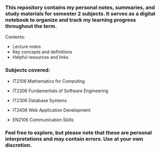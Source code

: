 ### This repository contains my personal notes, summaries, and study materials for semester 2 subjects. It serves as a digital notebook to organize and track my learning progress throughout the term.
Contents:

- Lecture notes
- Key concepts and definitions
- Helpful resources and links

### Subjects covered:

- IT2106 Mathematics for Computing
- IT2206 Fundamentals of Software Engineering
- IT2306 Database Systems
- IT2406 Web Application Development

- EN2106 Communication Skills

### Feel free to explore, but please note that these are personal interpretations and may contain errors. Use at your own discretion.
